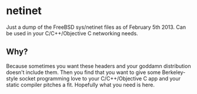 netinet
=======

Just a dump of the FreeBSD sys/netinet files as of February 5th 2013. Can be used in your C/C++/Objective C networking needs.

Why?
----

Because sometimes you want these headers and your goddamn distribution doesn't include them. Then you find that you want to give some Berkeley-style socket programming love to your C/C++/Objective C app and your static compiler pitches a fit. Hopefully what you need is here.